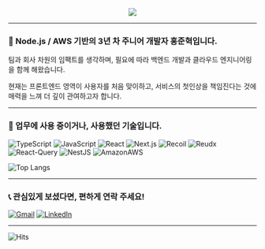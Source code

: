 <!-- Hello -->
<div align="center">
  <a href="https://ato-m-a.me">
    <img src="https://capsule-render.vercel.app/api?type=soft&color=auto&height=100&section=header&text=👋%20Hi%20there&fontSize=50&animation=blinking" />
  </a>
</div>

<hr />

### 👋 Node.js / AWS 기반의 3년 차 주니어 개발자 홍준혁입니다.

팀과 회사 차원의 임팩트를 생각하며, 필요에 따라 백엔드 개발과 클라우드 엔지니어링을 함께 해왔습니다.

현재는 프론트엔드 영역이 사용자를 처음 맞이하고, 서비스의 첫인상을 책임진다는 것에 매력을 느껴 더 깊이 관여하고자 합니다.

<hr />

<!-- Tech Stack -->
### 🌟 업무에 사용 중이거나, 사용했던 기술입니다.

![TypeScript](https://img.shields.io/badge/TypeScript-language-007ACC?logo=TypeScript)
![JavaScript](https://img.shields.io/badge/JavaScript-language-F7DF1E?logo=JavaScript)
![React](https://img.shields.io/badge/React-frontend-61DAFB?logo=React)
![Next.js](https://img.shields.io/badge/Next.js-frontend-000000?logo=Next.js)
![Recoil](https://img.shields.io/badge/Recoil-state-3577E5?logo=Recoil)
![Reudx](https://img.shields.io/badge/Redux-state-3577E5?logo=Redux)
![React-Query](https://img.shields.io/badge/React%20Query-state-EF4444?logo=React-Query)
![NestJS](https://img.shields.io/badge/NestJS-backend-E0234D?logo=NestJS)
![AmazonAWS](https://img.shields.io/badge/AmazonAWS-cloud-FF9900?logo=AmazonAWS)

![Top Langs](https://github-readme-stats.vercel.app/api/top-langs/?username=ato-m-a&layout=compact&theme=tokyonight)

<hr />

<!-- Contact -->
### 📞 관심있게 보셨다면, 편하게 연락 주세요!

[![Gmail](https://img.shields.io/badge/%20-Send%20Mail-black?color=14171A&labelColor=ef5350&logo=gmail&logoColor=ffffff)](mailto:atomjh0295@gmail.com)
[![LinkedIn](https://img.shields.io/badge/%20-LinkedIn-black?color=14171A&labelColor=0077b5&logo=linkedin&logoColor=ffffff)](https://www.linkedin.com/in/hongjunhyuk/)

<hr />

![Hits](https://hits.seeyoufarm.com/api/count/incr/badge.svg?url=https%3A%2F%2Fgithub.com%2Fato-m-a&count_bg=%2379C83D&title_bg=%23555555&icon=&icon_color=%23E7E7E7&title=hits&edge_flat=false)
